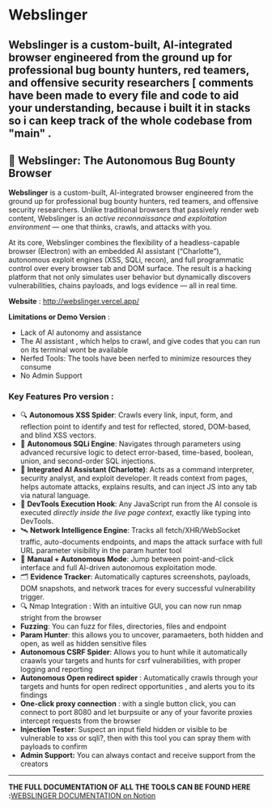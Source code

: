 # Webslinger
**Webslinger** is a custom-built, AI-integrated browser engineered from the ground up for professional bug bounty hunters, red teamers, and offensive security researchers [ comments have been made to every file and code to aid your understanding, because i built it in stacks so i can keep track of the whole codebase from "main" . 
---

## 🧠 Webslinger: The Autonomous Bug Bounty Browser

**Webslinger** is a custom-built, AI-integrated browser engineered from the ground up for professional bug bounty hunters, red teamers, and offensive security researchers. Unlike traditional browsers that passively render web content, Webslinger is an *active reconnaissance and exploitation environment* — one that thinks, crawls, and attacks with you.

At its core, Webslinger combines the flexibility of a headless-capable browser (Electron) with an embedded AI assistant (“Charlotte”), autonomous exploit engines (XSS, SQLi, recon), and full programmatic control over every browser tab and DOM surface. The result is a hacking platform that not only simulates user behavior but dynamically discovers vulnerabilities, chains payloads, and logs evidence — all in real time.

**Website** : http://webslinger.vercel.app/

**Limitations or Demo Version** :

- Lack of AI autonomy and assistance
- The AI assistant , which helps to crawl, and give codes that you can run on its terminal wont be available
- Nerfed Tools: The tools have been nerfed to minimize resources they consume
- No Admin Support

### Key Features Pro version :

- 🔍 **Autonomous XSS Spider**: Crawls every link, input, form, and reflection point to identify and test for reflected, stored, DOM-based, and blind XSS vectors.
- 💉 **Autonomous SQLi Engine**: Navigates through parameters using advanced recursive logic to detect error-based, time-based, boolean, union, and second-order SQL injections.
- 🧬 **Integrated AI Assistant (Charlotte)**: Acts as a command interpreter, security analyst, and exploit developer. It reads context from pages, helps automate attacks, explains results, and can inject JS into any tab via natural language.
- 🧠 **DevTools Execution Hook**: Any JavaScript run from the AI console is executed *directly inside the live page context*, exactly like typing into DevTools.
- 🛰️ **Network Intelligence Engine**: Tracks all fetch/XHR/WebSocket traffic, auto-documents endpoints, and maps the attack surface with full URL parameter visibility in the param hunter tool
- 🎯 **Manual + Autonomous Mode**: Jump between point-and-click interface and full AI-driven autonomous exploitation mode.
- 🗂️ **Evidence Tracker**: Automatically captures screenshots, payloads, DOM snapshots, and network traces for every successful vulnerability trigger.
- 🔍 Nmap Integration : With an intuitive GUI, you can now run nmap stright from the browser
- **Fuzzing**: You can fuzz for files, directories, files and endpoint
- **Param Hunter**: this allows you to uncover, paramaeters, both hidden and open, as well as hidden sensitive files
- **Autonomous CSRF Spider**: Allows you to hunt while it automatically craawls your targets and hunts for csrf vulnerabilities, with proper logging and reporting
- **Autonomous Open redirect spider** : Automatically crawls through your targets and hunts for open redirect opportunities , and alerts you to its findings
- **One-click proxy connection** : with a single button click, you can connect to port 8080 and let burpsuite or any of your favorite proxies intercept requests from the browser
- **Injection Tester**: Suspect an input field hidden or visible to be vulnerable to xss or sqli?, then with this tool you can spray them with payloads to confirm
- **Admin Support:** You can always contact and receive support from the creators

---
**THE FULL DOCUMENTATION OF ALL THE TOOLS CAN BE FOUND HERE :**[WEBSLINGER DOCUMENTATION on Notion](https://cyber-spac3.notion.site/WEBSLINGER-DOCUMENTATION-1f8d925480aa80fb8f6eec00cd961f70?source=copy_link)

